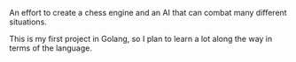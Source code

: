 An effort to create a chess engine and an AI that can combat many different situations.

This is my first project in Golang, so I plan to learn a lot along the way in terms of the language.